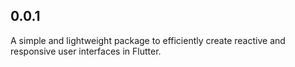 ## 0.0.1

A simple and lightweight package to efficiently create reactive and responsive user interfaces in Flutter.
